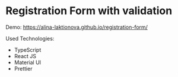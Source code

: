# Registration Form with validation

Demo: https://alina-laktionova.github.io/registration-form/

Used Technologies: 
- TypeScript 
- React JS
- Material UI
- Prettier
